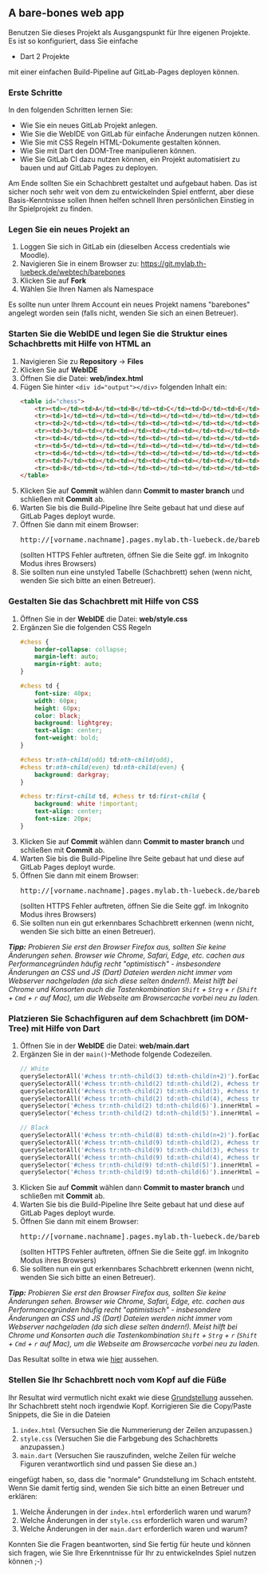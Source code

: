 ## A bare-bones web app

Benutzen Sie dieses Projekt als Ausgangspunkt für Ihre eigenen Projekte.
Es ist so konfiguriert, dass Sie einfache

- Dart 2 Projekte

mit einer einfachen Build-Pipeline auf GitLab-Pages deployen können.

### Erste Schritte

In den folgenden Schritten lernen Sie:

- Wie Sie ein neues GitLab Projekt anlegen.
- Wie Sie die WebIDE von GitLab für einfache Änderungen nutzen können.
- Wie Sie mit CSS Regeln HTML-Dokumente gestalten können.
- Wie Sie mit Dart den DOM-Tree manipulieren können.
- Wie Sie GitLab CI dazu nutzen können, ein Projekt automatisiert zu bauen und auf GitLab Pages zu deployen.

Am Ende sollten Sie ein Schachbrett gestaltet und aufgebaut haben.
Das ist sicher noch sehr weit von dem zu entwickelnden Spiel entfernt,
aber diese Basis-Kenntnisse sollen Ihnen helfen schnell Ihren persönlichen Einstieg in Ihr Spielprojekt zu finden.

### Legen Sie ein neues Projekt an

1. Loggen Sie sich in GitLab ein (dieselben Access credentials wie Moodle).
2. Navigieren Sie in einem Browser zu: https://git.mylab.th-luebeck.de/webtech/barebones
4. Klicken Sie auf __Fork__
5. Wählen Sie Ihren Namen als Namespace

Es sollte nun unter Ihrem Account ein neues Projekt namens "barebones" angelegt worden sein
(falls nicht, wenden Sie sich an einen Betreuer).

### Starten Sie die WebIDE und legen Sie die Struktur eines Schachbretts mit Hilfe von HTML an

1. Navigieren Sie zu __Repository__ -> __Files__
2. Klicken Sie auf __WebIDE__
3. Öffnen Sie die Datei: __web/index.html__
4. Fügen Sie hinter `<div id="output"></div>` folgenden Inhalt ein:
    ```HTML
    <table id="chess">
        <tr><td></td><td>A</td><td>B</td><td>C</td><td>D</td><td>E</td><td>F</td><td>G</td><td>H</td></tr>
        <tr><td>1</td><td></td><td></td><td></td><td></td><td></td><td></td><td></td><td></td></tr>
        <tr><td>2</td><td></td><td></td><td></td><td></td><td></td><td></td><td></td><td></td></tr>
        <tr><td>3</td><td></td><td></td><td></td><td></td><td></td><td></td><td></td><td></td></tr>
        <tr><td>4</td><td></td><td></td><td></td><td></td><td></td><td></td><td></td><td></td></tr>
        <tr><td>5</td><td></td><td></td><td></td><td></td><td></td><td></td><td></td><td></td></tr>
        <tr><td>6</td><td></td><td></td><td></td><td></td><td></td><td></td><td></td><td></td></tr>
        <tr><td>7</td><td></td><td></td><td></td><td></td><td></td><td></td><td></td><td></td></tr>
        <tr><td>8</td><td></td><td></td><td></td><td></td><td></td><td></td><td></td><td></td></tr>
    </table>
    ```
5. Klicken Sie auf __Commit__ wählen dann __Commit to master branch__ und schließen mit __Commit__ ab.
6. Warten Sie bis die Build-Pipeline Ihre Seite gebaut hat und diese auf GitLab Pages deployt wurde.
7. Öffnen Sie dann mit einem Browser: <pre>http://[vorname.nachname].pages.mylab.th-luebeck.de/barebones/</pre> (sollten HTTPS Fehler auftreten, öffnen Sie die Seite ggf. im Inkognito Modus ihres Browsers)
8. Sie sollten nun eine unstyled Tabelle (Schachbrett) sehen (wenn nicht, wenden Sie sich bitte an einen Betreuer).

### Gestalten Sie das Schachbrett mit Hilfe von CSS

1. Öffnen Sie in der __WebIDE__ die Datei: __web/style.css__
2. Ergänzen Sie die folgenden CSS Regeln
    ```CSS
    #chess {
        border-collapse: collapse;
        margin-left: auto;
        margin-right: auto;
    }

    #chess td {
        font-size: 40px;
        width: 60px;
        height: 60px;
        color: black;
        background: lightgrey;
        text-align: center;
        font-weight: bold;
    }

    #chess tr:nth-child(odd) td:nth-child(odd),
    #chess tr:nth-child(even) td:nth-child(even) {
        background: darkgray;
    }

    #chess tr:first-child td, #chess tr td:first-child {
        background: white !important;
        text-align: center;
        font-size: 20px;
    }
    ```
3. Klicken Sie auf __Commit__ wählen dann __Commit to master branch__ und schließen mit __Commit__ ab.
4. Warten Sie bis die Build-Pipeline Ihre Seite gebaut hat und diese auf GitLab Pages deployt wurde.
5. Öffnen Sie dann mit einem Browser: <pre>http://[vorname.nachname].pages.mylab.th-luebeck.de/barebones/</pre> (sollten HTTPS Fehler auftreten, öffnen Sie die Seite ggf. im Inkognito Modus ihres Browsers)
6. Sie sollten nun ein gut erkennbares Schachbrett erkennen (wenn nicht, wenden Sie sich bitte an einen Betreuer).

___Tipp:__ Probieren Sie erst den Browser Firefox aus, sollten Sie keine Änderungen sehen. Browser wie Chrome, Safari, Edge,
etc. cachen aus Performancegründen häufig recht "optimistisch" - insbesondere Änderungen an CSS und JS (Dart) Dateien werden
nicht immer vom Webserver nachgeladen (da sich diese selten ändern!). Meist hilft bei Chrome und Konsorten auch die Tastenkombination
`Shift` + `Strg` + `r` (`Shift` + `Cmd` + `r` auf Mac), um die Webseite am Browsercache vorbei neu zu laden._

### Platzieren Sie Schachfiguren auf dem Schachbrett (im DOM-Tree) mit Hilfe von Dart

1. Öffnen Sie in der __WebIDE__ die Datei: __web/main.dart__
2. Ergänzen Sie in der `main()`-Methode folgende Codezeilen.
    ```Dart
    // White
    querySelectorAll('#chess tr:nth-child(3) td:nth-child(n+2)').forEach((td) { td.innerHtml = "&#9817;"; });
    querySelectorAll('#chess tr:nth-child(2) td:nth-child(2), #chess tr:nth-child(2) td:nth-child(9)').forEach((td) { td.innerHtml = "&#9814;"; });
    querySelectorAll('#chess tr:nth-child(2) td:nth-child(3), #chess tr:nth-child(2) td:nth-child(8)').forEach((td) { td.innerHtml = "&#9816;"; });
    querySelectorAll('#chess tr:nth-child(2) td:nth-child(4), #chess tr:nth-child(2) td:nth-child(7)').forEach((td) { td.innerHtml = "&#9815;"; });
    querySelector('#chess tr:nth-child(2) td:nth-child(6)').innerHtml = "&#9812;";
    querySelector('#chess tr:nth-child(2) td:nth-child(5)').innerHtml = "&#9813;";

    // Black
    querySelectorAll('#chess tr:nth-child(8) td:nth-child(n+2)').forEach((td) { td.innerHtml = "&#9823;"; });
    querySelectorAll('#chess tr:nth-child(9) td:nth-child(2), #chess tr:nth-child(9) td:nth-child(9)').forEach((td) { td.innerHtml = "&#9820;"; });
    querySelectorAll('#chess tr:nth-child(9) td:nth-child(3), #chess tr:nth-child(9) td:nth-child(8)').forEach((td) { td.innerHtml = "&#9822;"; });
    querySelectorAll('#chess tr:nth-child(9) td:nth-child(4), #chess tr:nth-child(9) td:nth-child(7)').forEach((td) { td.innerHtml = "&#9821;"; });
    querySelector('#chess tr:nth-child(9) td:nth-child(5)').innerHtml = "&#9819;";
    querySelector('#chess tr:nth-child(9) td:nth-child(6)').innerHtml = "&#9818;";
    ```
3. Klicken Sie auf __Commit__ wählen dann __Commit to master branch__ und schließen mit __Commit__ ab.
4. Warten Sie bis die Build-Pipeline Ihre Seite gebaut hat und diese auf GitLab Pages deployt wurde.
5. Öffnen Sie dann mit einem Browser: <pre>http://[vorname.nachname].pages.mylab.th-luebeck.de/barebones/</pre> (sollten HTTPS Fehler auftreten, öffnen Sie die Seite ggf. im Inkognito Modus ihres Browsers)
6. Sie sollten nun ein gut erkennbares Schachbrett erkennen (wenn nicht, wenden Sie sich bitte an einen Betreuer).

___Tipp:__ Probieren Sie erst den Browser Firefox aus, sollten Sie keine Änderungen sehen. Browser wie Chrome, Safari, Edge,
etc. cachen aus Performancegründen häufig recht "optimistisch" - insbesondere Änderungen an CSS und JS (Dart) Dateien werden
nicht immer vom Webserver nachgeladen (da sich diese selten ändern!). Meist hilft bei Chrome und Konsorten auch die Tastenkombination
`Shift` + `Strg` + `r` (`Shift` + `Cmd` + `r` auf Mac), um die Webseite am Browsercache vorbei neu zu laden._

Das Resultat sollte in etwa wie [hier](https://webtech.mylab.th-luebeck.de/chessboard) aussehen.

### Stellen Sie Ihr Schachbrett noch vom Kopf auf die Füße

Ihr Resultat wird vermutlich nicht exakt wie diese [Grundstellung](https://webtech.mylab.th-luebeck.de/chessboard) aussehen. Ihr Schachbrett steht noch irgendwie Kopf. Korrigieren Sie die Copy/Paste Snippets, die Sie in die Dateien

1. `index.html` (Versuchen Sie die Nummerierung der Zeilen anzupassen.)
2. `style.css` (Versuchen Sie die Farbgebung des Schachbretts anzupassen.)
3. `main.dart` (Versuchen Sie rauszufinden, welche Zeilen für welche Figuren verantwortlich sind und passen Sie diese an.)

eingefügt haben, so, dass die "normale" Grundstellung im Schach entsteht. Wenn Sie damit fertig sind, wenden Sie sich bitte an einen Betreuer und erklären:

1. Welche Änderungen in der `index.html` erforderlich waren und warum?
2. Welche Änderungen in der `style.css` erforderlich waren und warum?
3. Welche Änderungen in der `main.dart` erforderlich waren und warum?

Konnten Sie die Fragen beantworten, sind Sie fertig für heute und können sich fragen, wie Sie Ihre Erkenntnisse für Ihr zu entwickelndes Spiel nutzen können ;-)

